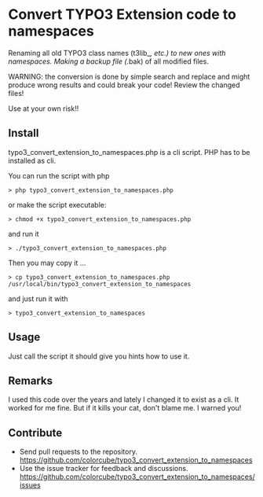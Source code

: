 # Convert TYPO3 Extension code to namespaces

Renaming all old TYPO3 class names (t3lib_*, etc.) to new ones with namespaces.
Making a backup file (*.bak) of all modified files.

WARNING: the conversion is done by simple search and replace and might produce wrong results and could break your code!
Review the changed files!

Use at your own risk!!

## Install

typo3_convert_extension_to_namespaces.php is a cli script. PHP has to be installed as cli.
    
You can run the script with php
    
    > php typo3_convert_extension_to_namespaces.php
        
or make the script executable:

    > chmod +x typo3_convert_extension_to_namespaces.php
    
and run it

    > ./typo3_convert_extension_to_namespaces.php
    
Then you may copy it ...

    > cp typo3_convert_extension_to_namespaces.php /usr/local/bin/typo3_convert_extension_to_namespaces
    
and just run it with 
    
    > typo3_convert_extension_to_namespaces
    
## Usage
    
Just call the script it should give you hints how to use it.

## Remarks

I used this code over the years and lately I changed it to exist as a cli. It worked for me fine. But if it kills your cat, don't blame me. I warned you!

## Contribute

- Send pull requests to the repository. <https://github.com/colorcube/typo3_convert_extension_to_namespaces>
- Use the issue tracker for feedback and discussions. <https://github.com/colorcube/typo3_convert_extension_to_namespaces/issues>